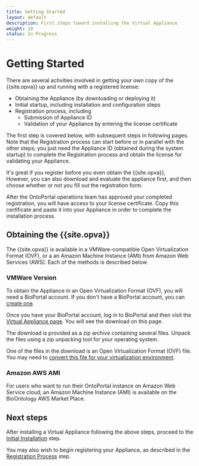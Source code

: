 ```yaml
---
title: Getting Started
layout: default
description: First steps toward installing the Virtual Appliance
weight: 10
status: In Progress
---
```


# Getting Started

There are several activities involved in getting your own copy of the 
{{site.opva}} up and running with a registered license:
* Obtaining the Appliance (by downloading or deploying it)
* Initial startup, including installation and configuration steps
* Registration process, including
   * Submission of Appliance ID
   * Validation of your Appliance by entering the license certificate

The first step is covered below, with subsequent steps in following pages.
Note that the Registration process can start before or in parallel with
the other steps; you just need the Appliance ID
(obtained during the system startup) to complete the Registration process
and obtain the license for validating your Appliance.

It's great if you register before you even obtain the {{site.opva}},  
However, you can also download and evaluate the appliance first, 
and then choose whether or not you fill out the registration form.

After the OntoPortal operations team has approved your completed registration,
you will have access to your license certificate. 
Copy this certificate and paste it into your Appliance 
in order to complete the installation process.

## Obtaining the {{site.opva}}

The {{site.opva}} is available in a VMWare-compatible Open Virtualization Format (OVF),
or a an Amazon Machine Instance (AMI) from Amazon Web Services (AWS).
Each of the methods is described below.

### VMWare Version

To obtain the Appliance in an Open Virtualization Format (OVF), 
you will need a BioPortal account.
If you don't have a BioPortal account, you can <a href="http://bit.ly/bioportal-account">create one</a>.

Once you have your BioPortal account, log in to BioPortal and then 
visit the [Virtual Appliance page](https://bioportal.bioontology.org/virtual_appliance). 
You will see the download on this page.

The download is provided as a zip archive containing several files. 
Unpack the files using a zip unpacking tool for your operating system.

One of the files in the download is an Open Virtualization Format (OVF) file.
You may need to 
<a href="../virtualization_environments">convert this file 
for your virtualization environment</a>.

### Amazon AWS AMI

For users who want to run their OntoPortal instance on Amazon Web Service cloud, 
an Amazon Machine Instance (AMI) is available on the BioOntology AWS Market Place. 

## Next steps

After installing a Virtual Appliance following the above steps,
proceed to the <a href="../initial_installation">Initial Installation</a> step.

You may also wish to begin registering your Appliance, 
as described in the <a href="../registration">Registration Process</a> step.
